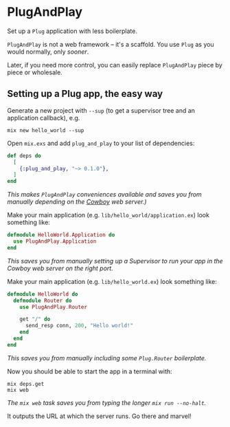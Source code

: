 # PlugAndPlay

Set up a `Plug` application with less boilerplate.

`PlugAndPlay` is not a web framework – it's a scaffold. You use `Plug` as you would normally, only *sooner*.

Later, if you need more control, you can easily replace `PlugAndPlay` piece by piece or wholesale.


## Setting up a Plug app, the easy way

Generate a new project with `--sup` (to get a supervisor tree and an application callback), e.g.

    mix new hello_world --sup

Open `mix.exs` and add `plug_and_play` to your list of dependencies:

```elixir
def deps do
  [
    {:plug_and_play, "~> 0.1.0"},
  ]
end
```

*This makes `PlugAndPlay` conveniences available and saves you from manually depending on the [Cowboy](https://github.com/ninenines/cowboy) web server.)*

Make your main application (e.g. `lib/hello_world/application.ex`) look something like:

```elixir
defmodule HelloWorld.Application do
  use PlugAndPlay.Application
end
```

*This saves you from manually setting up a Supervisor to run your app in the Cowboy web server on the right port.*

Make your main application (e.g. `lib/hello_world.ex`) look something like:

```elixir
defmodule HelloWorld do
  defmodule Router do
    use PlugAndPlay.Router

    get "/" do
      send_resp conn, 200, "Hello world!"
    end
  end
end
```

*This saves you from manually including some `Plug.Router` boilerplate.*

Now you should be able to start the app in a terminal with:

    mix deps.get
    mix web

*The `mix web` task saves you from typing the longer `mix run --no-halt`.*

It outputs the URL at which the server runs. Go there and marvel!
